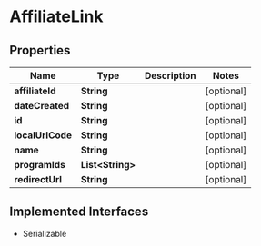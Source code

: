 

# AffiliateLink


## Properties

| Name | Type | Description | Notes |
|------------ | ------------- | ------------- | -------------|
|**affiliateId** | **String** |  |  [optional] |
|**dateCreated** | **String** |  |  [optional] |
|**id** | **String** |  |  [optional] |
|**localUrlCode** | **String** |  |  [optional] |
|**name** | **String** |  |  [optional] |
|**programIds** | **List&lt;String&gt;** |  |  [optional] |
|**redirectUrl** | **String** |  |  [optional] |


## Implemented Interfaces

* Serializable

